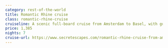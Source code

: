 ```yaml
---
category: rest-of-the-world
title: Romantic Rhine cruise
class: romantic-rhine-cruise
cruiseline: A scenic full-board cruise from Amsterdam to Basel, with guided city tours and all travel
price: 1,385
nights: 7
cruise-url: https://www.secretescapes.com/romantic-rhine-cruise-from-amsterdam-to-basel-on-board-the-avalon-imagery-ii/sale?utm_source=SE&utm_medium=hub_offer&utm_campaign=20160106_cruise
---
```

